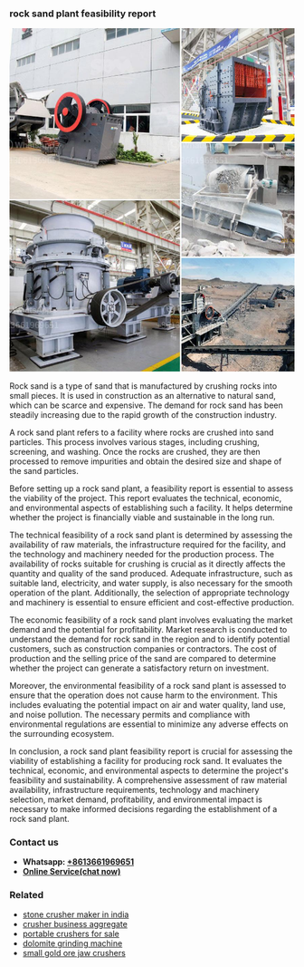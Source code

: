 <h3>rock sand plant feasibility report</h3><img src='1708663573.jpg' alt=''><p>Rock sand is a type of sand that is manufactured by crushing rocks into small pieces. It is used in construction as an alternative to natural sand, which can be scarce and expensive. The demand for rock sand has been steadily increasing due to the rapid growth of the construction industry.</p><p>A rock sand plant refers to a facility where rocks are crushed into sand particles. This process involves various stages, including crushing, screening, and washing. Once the rocks are crushed, they are then processed to remove impurities and obtain the desired size and shape of the sand particles.</p><p>Before setting up a rock sand plant, a feasibility report is essential to assess the viability of the project. This report evaluates the technical, economic, and environmental aspects of establishing such a facility. It helps determine whether the project is financially viable and sustainable in the long run.</p><p>The technical feasibility of a rock sand plant is determined by assessing the availability of raw materials, the infrastructure required for the facility, and the technology and machinery needed for the production process. The availability of rocks suitable for crushing is crucial as it directly affects the quantity and quality of the sand produced. Adequate infrastructure, such as suitable land, electricity, and water supply, is also necessary for the smooth operation of the plant. Additionally, the selection of appropriate technology and machinery is essential to ensure efficient and cost-effective production.</p><p>The economic feasibility of a rock sand plant involves evaluating the market demand and the potential for profitability. Market research is conducted to understand the demand for rock sand in the region and to identify potential customers, such as construction companies or contractors. The cost of production and the selling price of the sand are compared to determine whether the project can generate a satisfactory return on investment.</p><p>Moreover, the environmental feasibility of a rock sand plant is assessed to ensure that the operation does not cause harm to the environment. This includes evaluating the potential impact on air and water quality, land use, and noise pollution. The necessary permits and compliance with environmental regulations are essential to minimize any adverse effects on the surrounding ecosystem.</p><p>In conclusion, a rock sand plant feasibility report is crucial for assessing the viability of establishing a facility for producing rock sand. It evaluates the technical, economic, and environmental aspects to determine the project's feasibility and sustainability. A comprehensive assessment of raw material availability, infrastructure requirements, technology and machinery selection, market demand, profitability, and environmental impact is necessary to make informed decisions regarding the establishment of a rock sand plant.</p><h3>Contact us</h3><ul><li><strong>Whatsapp:&nbsp;<a href="https://wa.me/8613661969651">+8613661969651</a></strong></li><li><a href="https://swt.shibang-china.com/?git&amp;zhl&amp;rock sand plant feasibility report"><strong>Online Service(chat now)</strong></a></li></ul><h3>Related</h3><ul><li><a href='stone crusher maker in india.md'>stone crusher maker in india</a></li><li><a href='crusher business aggregate.md'>crusher business aggregate</a></li><li><a href='portable crushers for sale.md'>portable crushers for sale</a></li><li><a href='dolomite grinding machine.md'>dolomite grinding machine</a></li><li><a href='small gold ore jaw crushers.md'>small gold ore jaw crushers</a></li></ul>